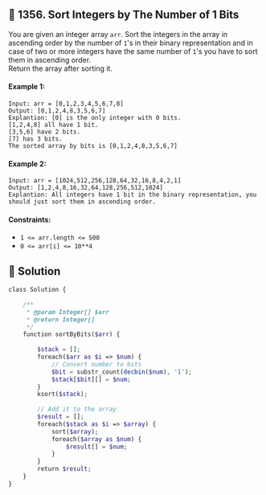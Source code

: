 ## 📝 1356. Sort Integers by The Number of 1 Bits  
You are given an integer array `arr`. Sort the integers in the array   in ascending order by the number of `1`'s   in their binary representation and in case of two or more integers have the same number of `1`'s you have to sort them in ascending order.  
Return the array after sorting it.  
     
  
#### Example 1:  

```
Input: arr = [0,1,2,3,4,5,6,7,8]
Output: [0,1,2,4,8,3,5,6,7]
Explantion: [0] is the only integer with 0 bits.
[1,2,4,8] all have 1 bit.
[3,5,6] have 2 bits.
[7] has 3 bits.
The sorted array by bits is [0,1,2,4,8,3,5,6,7]

```
#### Example 2:  

```
Input: arr = [1024,512,256,128,64,32,16,8,4,2,1]
Output: [1,2,4,8,16,32,64,128,256,512,1024]
Explantion: All integers have 1 bit in the binary representation, you should just sort them in ascending order.

```
  
#### Constraints:  
+ `1 <= arr.length <= 500`  
+ `0 <= arr[i] <= 10**4`  
  
## 📝 Solution 
```php  
class Solution {  
  
    /**  
     * @param Integer[] $arr  
     * @return Integer[]  
     */  
    function sortByBits($arr) {  
          
        $stack = [];  
        foreach($arr as $i => $num) {  
            // Convert number to bits  
            $bit = substr_count(decbin($num), '1');  
            $stack[$bit][] = $num;  
        }  
        ksort($stack);  
  
        // Add it to the array  
        $result = [];  
        foreach($stack as $i => $array) {  
            sort($array);  
            foreach($array as $num) {  
                $result[] = $num;  
            }  
        }  
        return $result;  
    }  
}  
```  
